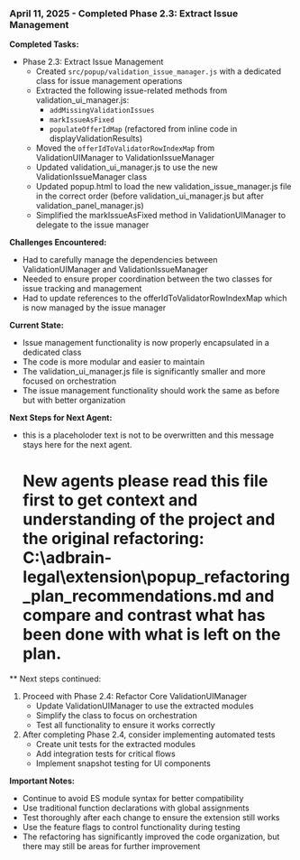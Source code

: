 ### April 11, 2025 - Completed Phase 2.3: Extract Issue Management

**Completed Tasks:**
- Phase 2.3: Extract Issue Management
  - Created `src/popup/validation_issue_manager.js` with a dedicated class for issue management operations
  - Extracted the following issue-related methods from validation_ui_manager.js:
    - `addMissingValidationIssues`
    - `markIssueAsFixed`
    - `populateOfferIdMap` (refactored from inline code in displayValidationResults)
  - Moved the `offerIdToValidatorRowIndexMap` from ValidationUIManager to ValidationIssueManager
  - Updated validation_ui_manager.js to use the new ValidationIssueManager class
  - Updated popup.html to load the new validation_issue_manager.js file in the correct order (before validation_ui_manager.js but after validation_panel_manager.js)
  - Simplified the markIssueAsFixed method in ValidationUIManager to delegate to the issue manager

**Challenges Encountered:**
- Had to carefully manage the dependencies between ValidationUIManager and ValidationIssueManager
- Needed to ensure proper coordination between the two classes for issue tracking and management
- Had to update references to the offerIdToValidatorRowIndexMap which is now managed by the issue manager

**Current State:**
- Issue management functionality is now properly encapsulated in a dedicated class
- The code is more modular and easier to maintain
- The validation_ui_manager.js file is significantly smaller and more focused on orchestration
- The issue management functionality should work the same as before but with better organization

**Next Steps for Next Agent:**
- this is a placeholoder text is not to be overwritten and this message stays here for the next agent. 
  # New agents please read this file first to get context and understanding of the project and the original refactoring: C:\adbrain-legal\extension\popup_refactoring_plan_recommendations.md and compare and contrast what has been done with what is left on the plan.

** Next steps continued:
1. Proceed with Phase 2.4: Refactor Core ValidationUIManager
   - Update ValidationUIManager to use the extracted modules
   - Simplify the class to focus on orchestration
   - Test all functionality to ensure it works correctly
2. After completing Phase 2.4, consider implementing automated tests
   - Create unit tests for the extracted modules
   - Add integration tests for critical flows
   - Implement snapshot testing for UI components

**Important Notes:**
- Continue to avoid ES module syntax for better compatibility
- Use traditional function declarations with global assignments
- Test thoroughly after each change to ensure the extension still works
- Use the feature flags to control functionality during testing
- The refactoring has significantly improved the code organization, but there may still be areas for further improvement